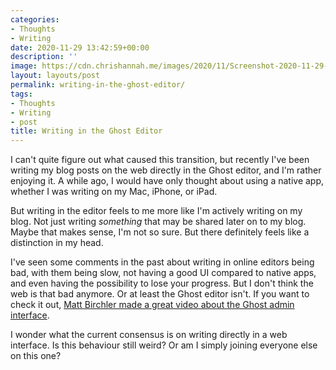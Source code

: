```yaml
---
categories:
- Thoughts
- Writing
date: 2020-11-29 13:42:59+00:00
description: ''
image: https://cdn.chrishannah.me/images/2020/11/Screenshot-2020-11-29-at-00.07.55.png
layout: layouts/post
permalink: writing-in-the-ghost-editor/
tags:
- Thoughts
- Writing
- post
title: Writing in the Ghost Editor
---
```


I can't quite figure out what caused this transition, but recently I've been writing my blog posts on the web directly in the Ghost editor, and I'm rather enjoying it. A while ago, I would have only thought about using a native app, whether I was writing on my Mac, iPhone, or iPad.

But writing in the editor feels to me more like I'm actively writing on my blog. Not just writing _something_ that may be shared later on to my blog. Maybe that makes sense, I'm not so sure. But there definitely feels like a distinction in my head.

I've seen some comments in the past about writing in online editors being bad, with them being slow, not having a good UI compared to native apps, and even having the possibility to lose your progress. But I don't think the web is that bad anymore. Or at least the Ghost editor isn't. If you want to check it out, [Matt Birchler made a great video about the Ghost admin interface](https://www.youtube.com/watch?v=kgupXz4b47s).

I wonder what the current consensus is on writing directly in a web interface. Is this behaviour still weird? Or am I simply joining everyone else on this one?